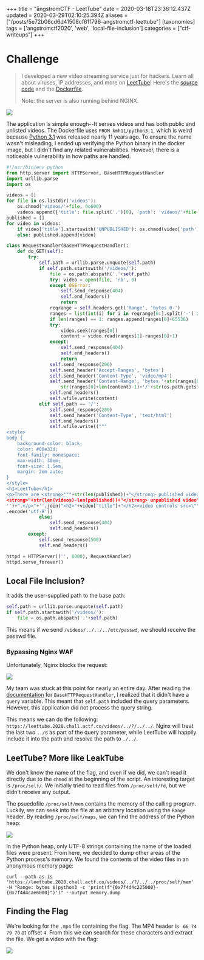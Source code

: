 +++
title = "ångstromCTF - LeetTube"
date = 2020-03-18T23:36:12.437Z
updated = 2020-03-29T02:10:25.394Z
aliases = ["/posts/5e72b06cd6d41508cf61f796-angstromctf-leettube"]
[taxonomies]
tags = ['angstromctf2020', 'web', 'local-file-inclusion']
categories = ["ctf-writeups"]
+++

# Challenge
> I developed a new video streaming service just for hackers. Learn all about viruses, IP addresses, and more on 
> [LeetTube](https://leettube.2020.chall.actf.co/)! Here's the [source code](https://files.actf.co/5fb7188c18fde9206e4a43f5c817b4a9db6ee784366b65033904a2538d0d1782/leettube.py) 
>and the [Dockerfile](https://files.actf.co/929adf47a8fe915cc89618c9f4ec38068cc08525087171832cdd3c9c3f6db897/Dockerfile).
>
> Note: the server is also running behind NGINX.

![](5e72b03ad6d41508cf61f794.png)

The application is simple enough--It serves videos and has both public and unlisted videos. 
The Dockerfile uses `FROM kmh11/python3.1`, which is weird because [Python 3.1](https://www.python.org/download/releases/3.1/) 
was released nearly 11 years ago.  To ensure the name wasn't misleading, I ended up verifying the Python binary in the 
docker image, but I didn't find any related vulnerabilities. However, there is a noticeable vulnerability in how paths 
are handled.

<!-- more -->

```python
#!/usr/bin/env python
from http.server import HTTPServer, BaseHTTPRequestHandler
import urllib.parse
import os

videos = []
for file in os.listdir('videos'):
	os.chmod('videos/'+file, 0o600)
	videos.append({'title': file.split('.')[0], 'path': 'videos/'+file, 'content': open('videos/'+file, 'rb').read()})
published = []
for video in videos:
	if video['title'].startswith('UNPUBLISHED'): os.chmod(video['path'], 0) # make sure you can't just guess the filename
	else: published.append(video)

class RequestHandler(BaseHTTPRequestHandler):
	def do_GET(self):
		try:
			self.path = urllib.parse.unquote(self.path)
			if self.path.startswith('/videos/'):
				file = os.path.abspath('.'+self.path)
				try: video = open(file, 'rb', 0)
				except OSError:
					self.send_response(404)
					self.end_headers()
					return
				reqrange = self.headers.get('Range', 'bytes 0-')
				ranges = list(int(i) for i in reqrange[6:].split('-') if i)
				if len(ranges) == 1: ranges.append(ranges[0]+65536)
				try:
					video.seek(ranges[0])
					content = video.read(ranges[1]-ranges[0]+1)
				except:
					self.send_response(404)
					self.end_headers()
					return
				self.send_response(206)
				self.send_header('Accept-Ranges', 'bytes')
				self.send_header('Content-Type', 'video/mp4')
				self.send_header('Content-Range', 'bytes '+str(ranges[0])+'-'+
					str(ranges[0]+len(content)-1)+'/'+str(os.path.getsize(file)))
				self.end_headers()
				self.wfile.write(content)
			elif self.path == '/':
				self.send_response(200)
				self.send_header('Content-Type', 'text/html')
				self.end_headers()
				self.wfile.write(("""
<style>
body {
	background-color: black;
	color: #00e33d;
	font-family: monospace;
	max-width: 30em;
	font-size: 1.5em;
	margin: 2em auto;
}
</style>
<h1>LeetTube</h1>
<p>There are <strong>"""+str(len(published))+"</strong> published video"+('s' if len(published) > 1 else '')+" and 
<strong>"+str(len(videos)-len(published))+"</strong> unpublished video"+('s' if len(videos)-len(published) > 1 else 
'')+".</p>"+''.join("<h2>"+video["title"]+"</h2><video controls src=\""+video["path"]+"\"></video>" for video in published))
.encode('utf-8'))
			else:
				self.send_response(404)
				self.end_headers()
		except:
			self.send_response(500)
			self.end_headers()

httpd = HTTPServer(('', 8000), RequestHandler)
httpd.serve_forever()
```

## Local File Inclusion?
It adds the user-supplied path to the base path:
```python
self.path = urllib.parse.unquote(self.path)
if self.path.startswith('/videos/'):
	file = os.path.abspath('.'+self.path)
```
This means if we send `/videos/../../../etc/passwd`, we should receive the passwd file.

### Bypassing Nginx WAF

Unfortunately, Nginx blocks the request:

![](5e72b1a3d6d41508cf61f797.png)

My team was stuck at this point for nearly an entire day. After reading the 
[documentation](https://docs.python.org/3/library/http.server.html) for `BaseHTTPRequestHandler`, I realized that it 
didn't have a `query` variable. This meant that `self.path` included the query parameters. However, this application did 
not process the query string. 

This means we can do the following: `https://leettube.2020.chall.actf.co/videos/../?/../../`. Nginx will treat the last 
two `../`s as part of the query parameter, while LeetTube will happily include it into the path and resolve the path 
to `./../`.

## LeetTube? More like LeakTube

We don't know the name of the flag, and even if we did, we can't read it directly due to the `chmod` at the beginning of 
the script. An interesting target is `/proc/self/`. We initially tried to read files from `/proc/self/fd`, but we didn't 
receive any output. 

The psuedofile `/proc/self/mem` contains the memory of the calling program. Luckily, we can seek into the file at an 
arbitrary location using the `Range` header. By reading `/proc/self/maps`, we can find the address of the Python heap:

![](5e72b392d6d41508cf61f799.png)

In the Python heap, only UTF-8 strings containing the name of the loaded files were present. From here, we decided to 
dump other areas of the Python process's memory. We found the contents of the video files in an anonymous memory page:

```
curl --path-as-is 'https://leettube.2020.chall.actf.co/videos/../?/../../proc/self/mem' -H "Range: bytes $(python3 -c 'print(f"{0x7f4d4c225000}-{0x7f4d4cae6000}")')" --output memory.dump
```

## Finding the Flag

We're looking for the `.mp4` file containing the flag. The MP4 header is ` 66 74 79 70` at offset `4`. From this we can 
search for these characters and extract the file. We get a video with the flag:

![](5e72b4d1d6d41508cf61f79b.png)
